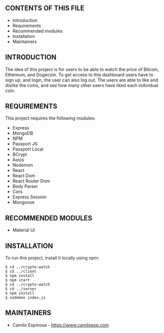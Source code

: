 CONTENTS OF THIS FILE
---------------------

 * Introduction
 * Requirements
 * Recommended modules
 * Installation
 * Maintainers


INTRODUCTION
------------

The idea of this project is for users to be able to
watch the price of Bitcoin, Ethereum, and Dogecoin. To get access to this dashboard users have to sign up, and login, the user can also log out. The users are able to like and dislike the coins, and see how many other users have liked each individual coin.

REQUIREMENTS
------------

This project requires the following modules:

 * Express
 * MongoDB
 * NPM
 * Passport JS
 * Passport Local
 * BCrypt
 * Axios
 * Nodemon
 * React
 * React Dom
 * React Router Dom
 * Body Parser
 * Cors
 * Express Session
 * Mongoose


RECOMMENDED MODULES
-------------------

 * Material UI


INSTALLATION
------------

To run this project, install it locally using npm:

```
$ cd ../crypto-watch
$ cd ../client
$ npm install
$ npm start
$ cd ../crypto-watch
$ cd ../server
$ npm install
$ nodemon index.js
```

MAINTAINERS
-----------

* Camilo Espinosa - https://www.camiloesp.com
